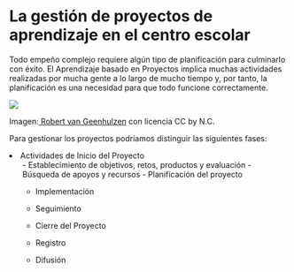 
# La gestión de proyectos de aprendizaje en el centro escolar

Todo empeño complejo requiere algún tipo de planificación para culminarlo con éxito. El Aprendizaje basado en Proyectos implica muchas actividades realizadas por mucha gente a lo largo de mucho tiempo y, por tanto, la planificación es una necesidad para que todo funcione correctamente.

![](https://farm4.static.flickr.com/3825/12849069635_acf0d8c02b.jpg)

Imagen:[ Robert van Geenhulzen](https://www.flickr.com/photos/45154372@N07/12849069635) con licencia CC by N.C.

Para gestionar los proyectos podríamos distinguir las siguientes fases:

<li>Actividades de Inicio del Proyecto
<ul>
- Establecimiento de objetivos, retos, productos y evaluación
- Búsqueda de apoyos y recursos
- Planificación del proyecto

- Implementación
- Seguimiento

- Cierre del Proyecto
- Registro
- Difusión
